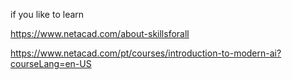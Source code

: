 if you like to learn


https://www.netacad.com/about-skillsforall


https://www.netacad.com/pt/courses/introduction-to-modern-ai?courseLang=en-US
